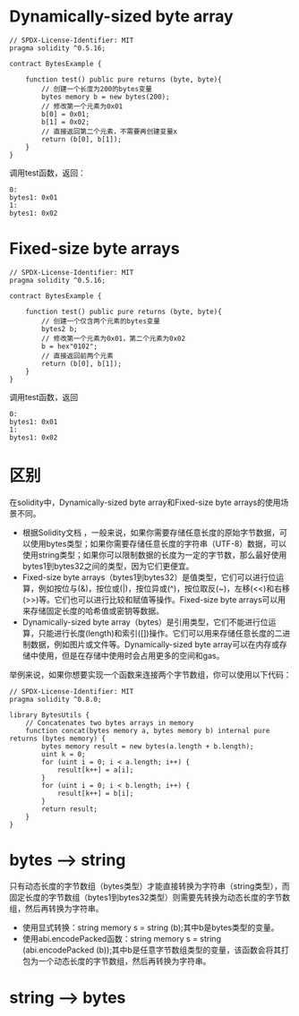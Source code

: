 # Dynamically-sized byte array

```solidity
// SPDX-License-Identifier: MIT
pragma solidity ^0.5.16;

contract BytesExample {
  
    function test() public pure returns (byte, byte){
        // 创建一个长度为200的bytes变量
        bytes memory b = new bytes(200);
        // 修改第一个元素为0x01
        b[0] = 0x01;
        b[1] = 0x02;
        // 直接返回第二个元素，不需要再创建变量x
        return (b[0], b[1]);
    }
}

```

调用test函数，返回：

```solidity
0:
bytes1: 0x01
1:
bytes1: 0x02
```


# Fixed-size byte arrays

```solidity
// SPDX-License-Identifier: MIT
pragma solidity ^0.5.16;

contract BytesExample {
  
    function test() public pure returns (byte, byte){
        // 创建一个仅含两个元素的bytes变量
        bytes2 b;
        // 修改第一个元素为0x01，第二个元素为0x02
        b = hex"0102";
        // 直接返回前两个元素
        return (b[0], b[1]);
    }
}

```

调用test函数，返回

```solidity
0:
bytes1: 0x01
1:
bytes1: 0x02
```

# 区别

在solidity中，Dynamically-sized byte array和Fixed-size byte arrays的使用场景不同。

- 根据Solidity文档 ，一般来说，如果你需要存储任意长度的原始字节数据，可以使用bytes类型；如果你需要存储任意长度的字符串（UTF-8）数据，可以使用string类型；如果你可以限制数据的长度为一定的字节数，那么最好使用bytes1到bytes32之间的类型，因为它们更便宜。
- Fixed-size byte arrays（bytes1到bytes32）是值类型，它们可以进行位运算，例如按位与(&)，按位或(|)，按位异或(^)，按位取反(~)，左移(<<)和右移(>>)等。它们也可以进行比较和赋值等操作。Fixed-size byte arrays可以用来存储固定长度的哈希值或密钥等数据。
- Dynamically-sized byte array（bytes）是引用类型，它们不能进行位运算，只能进行长度(length)和索引([])操作。它们可以用来存储任意长度的二进制数据，例如图片或文件等。Dynamically-sized byte array可以在内存或存储中使用，但是在存储中使用时会占用更多的空间和gas。

举例来说，如果你想要实现一个函数来连接两个字节数组，你可以使用以下代码：

```solidity
// SPDX-License-Identifier: MIT
pragma solidity ^0.8.0;

library BytesUtils {
    // Concatenates two bytes arrays in memory
    function concat(bytes memory a, bytes memory b) internal pure returns (bytes memory) {
        bytes memory result = new bytes(a.length + b.length);
        uint k = 0;
        for (uint i = 0; i < a.length; i++) {
            result[k++] = a[i];
        }
        for (uint i = 0; i < b.length; i++) {
            result[k++] = b[i];
        }
        return result;
    }
}
```

# bytes --> string

只有动态长度的字节数组（bytes类型）才能直接转换为字符串（string类型），而固定长度的字节数组（bytes1到bytes32类型）则需要先转换为动态长度的字节数组，然后再转换为字符串。

* 使用显式转换：string memory s = string (b);其中b是bytes类型的变量。
* 使用abi.encodePacked函数：string memory s = string (abi.encodePacked (b));其中b是任意字节数组类型的变量，该函数会将其打包为一个动态长度的字节数组，然后再转换为字符串。


# string --> bytes
